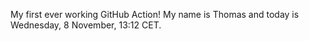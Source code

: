 My first ever working GitHub Action!
My name is Thomas and today is Wednesday, 8 November, 13:12 CET. 
